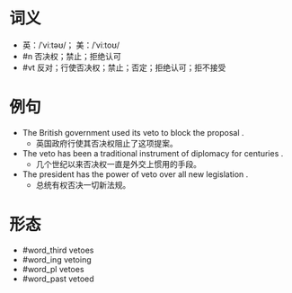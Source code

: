 # 词义
- 英：/ˈviːtəʊ/； 美：/ˈviːtoʊ/
- #n 否决权；禁止；拒绝认可
- #vt 反对；行使否决权；禁止；否定；拒绝认可；拒不接受
# 例句
- The British government used its veto to block the proposal .
	- 英国政府行使其否决权阻止了这项提案。
- The veto has been a traditional instrument of diplomacy for centuries .
	- 几个世纪以来否决权一直是外交上惯用的手段。
- The president has the power of veto over all new legislation .
	- 总统有权否决一切新法规。
# 形态
- #word_third vetoes
- #word_ing vetoing
- #word_pl vetoes
- #word_past vetoed
